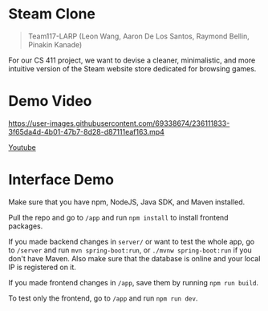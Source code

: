 # Steam Clone

> Team117-LARP (Leon Wang, Aaron De Los Santos, Raymond Bellin, Pinakin Kanade)

For our CS 411 project, we want to devise a cleaner, minimalistic, and more intuitive version of the Steam website store dedicated for browsing games.

# Demo Video



https://user-images.githubusercontent.com/69338674/236111833-3f65da4d-4b01-47b7-8d28-d87111eaf163.mp4

[Youtube](https://youtu.be/zx8GkHYznz0)

# Interface Demo
Make sure that you have npm, NodeJS, Java SDK, and Maven installed.

Pull the repo and go to `/app` and run `npm install` to install frontend packages.

If you made backend changes in `server/` or want to test the whole app, go to `/server` and run `mvn spring-boot:run`, or `./mvnw spring-boot:run` if you don't have Maven. Also make sure that the database is online and your local IP is registered on it.

If you made frontend changes in `/app`, save them by running `npm run build`.

To test only the frontend, go to `/app` and run `npm run dev`.
